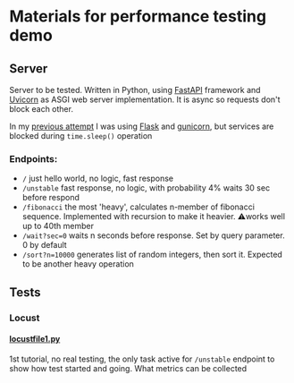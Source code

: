 # Materials for performance testing demo

## Server
Server to be tested. Written in Python, using [FastAPI](https://fastapi.tiangolo.com/) framework
and [Uvicorn](https://www.uvicorn.org/) as ASGI web server implementation. It is async so requests don't block each other.

In my [previous attempt](https://github.com/Ypurek/performance-sample) I was using 
[Flask](https://flask.palletsprojects.com/) and [gunicorn](https://gunicorn.org/), but services are blocked 
during `time.sleep()` operation

### Endpoints:
 - `/` just hello world, no logic, fast response
 - `/unstable` fast response, no logic, with probability 4% waits 30 sec before respond
 - `/fibonacci` the most 'heavy', calculates n-member of fibonacci sequence. Implemented with recursion to make it heavier. ⚠️works well up to 40th member
 - `/wait?sec=0` waits n seconds before response. Set by query parameter. 0 by default
 - `/sort?n=10000` generates list of random integers, then sort it. Expected to be another heavy operation

## Tests
### Locust
#### [locustfile1.py](locustfile1.py)
1st tutorial, no real testing, the only task active for `/unstable` endpoint to show how
test started and going. What metrics can be collected